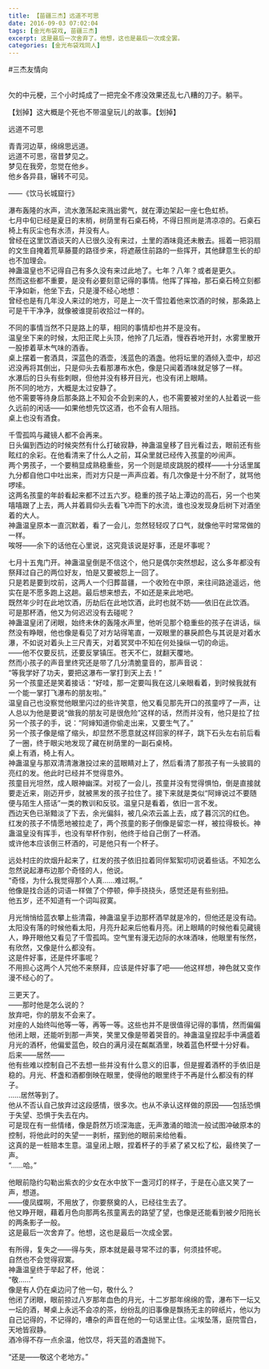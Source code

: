 ```yaml
---
title: 【苗疆三杰】远道不可思
date: 2016-09-03 07:02:04
tags: [金光布袋戏, 苗疆三杰]
excerpt: 这是最后一次舍弃了。他想，这也是最后一次成全罢。
categories: [金光布袋戏同人]
---
```


<p dir="ltr"  >#三杰友情向<br /><br /></p> 
<p dir="ltr"  >欠的中元梗，三个小时炖成了一把完全不疼没效果还乱七八糟的刀子。躺平。</p> 
<p dir="ltr"  >【划掉】这大概是个死也不带温皇玩儿的故事。【划掉】</p> 
<p dir="ltr"  >远道不可思</p> 
<p dir="ltr"  >青青河边草，绵绵思远道。<br /> 远道不可思，宿昔梦见之。<br /> 梦见在我旁，忽觉在他乡。<br /> 他乡各异县，辗转不可见。</p> 
<p dir="ltr"  >——《饮马长城窟行》</p> 
<p dir="ltr"  >瀑布轰隆的水声，流水激荡起来溅出雾气，就在潭边架起一座七色虹桥。<br /> 七月中旬已经是夏日的末梢，树荫里有石桌石椅，不得日照尚是清凉凉的。石桌石椅上有灰尘也有水渍，并没有人。<br /> 曾经在这里饮酒谈天的人已很久没有来过，土里的酒味竟还未散去。摇着一把羽扇的文生自掩着荒草藤蔓的路径步来，将遮蔽住前路的一些挥开，其他肆意生长的却也不加理会。<br /> 神蛊温皇也不记得自己有多久没有来过此地了。七年？八年？或者是更久。<br /> 然而这些都不重要，是没有必要刻意记得的事情。他挥了挥袖，那石桌石椅立刻都干净如新，他坐下去，只是漫不经心地想：<br /> 曾经也是有几年没人来过的地方，可是上一次千雪拉着他来饮酒的时候，那条路上可是干干净净，就像被谁提前收拾过一样的。</p> 
<p dir="ltr"  >不同的事情当然不只是路上的草，相同的事情却也并不是没有。<br /> 温皇坐下来的时候，太阳正爬上头顶，他拎了几坛酒，慢吞吞地开封，水雾里散开一股掺着草木气味的酒香。<br /> 桌上摆着一套酒具，深蓝色的酒壶，浅蓝色的酒盏。他将坛里的酒倾入壶中，却迟迟没再将其倒出，只是仰头去看那瀑布水色，像是只闻着酒味就足够了一样。<br /> 水瀑后的日头有些刺眼，但他并没有移开目光，也没有闭上眼睛。<br /> 所不同的地方，大概是太过安静了。<br /> 他不需要等待身后那条路上不知会不会到来的人，也不需要被对坐的人扯着说一些久远前的闲话——如果他想先饮这酒，也不会有人阻挡。<br /> 桌上也没有酒食。</p> 
<p dir="ltr"  >千雪孤鸣与藏镜人都不会再来。<br /> 日头偏到西边的时候突然有什么打破寂静，神蛊温皇移了目光看过去，眼前还有些眩红的余彩。在他看清来了什么人之前，耳朵里就已经传入孩童的吵闹声。<br /> 两个男孩子，一个要稍显成熟稳重些，另一个则是顽皮跳脱的模样——十分话里属九分都自他口中吐出来，而对方只是一声声应着。有几次像是十分不耐了，就骂他啰嗦。<br /> 这两名孩童的年龄看起来都不过五六岁。稳重的孩子站上潭边的高石，另一个也笑嘻嘻跟了上去，两人并着肩仰头去看飞冲而下的水流，谁也没发现身后树下对酒坐着的大人。<br /> 神蛊温皇原本一直沉默着，看了一会儿，忽然轻轻叹了口气，就像他平时常常做的一样。<br /> 唉呀——余下的话他在心里说，这究竟该说是好事，还是坏事呢？</p> 
<p dir="ltr"  >七月十五鬼门开。神蛊温皇倒是不信这个，他只是偶尔突然想起，这么多年都没有祭拜过自己的两位好友，怕是又要被怨上一回了。<br /> 只是若是要到坟前，这两人一个归葬苗疆，一个收殓在中原，来往间路途遥远，他实在是不愿多跑上这趟。最后想来想去，不如还是来此地吧。<br /> 既然年少时在此地饮酒，历劫后在此地饮酒，此时也就不妨——依旧在此饮酒。<br /> 可是那杯酒，他又为何迟迟没有去碰呢？<br /> 神蛊温皇闭了闭眼，始终未休的轰隆水声里，他听见那个稳重些的孩子在讲话，纵然没有睁眼，他也像是看见了对方站得笔直，一双眼里的暴戾颜色与其说是对着水瀑，不如说对着头上三尺青天，对着冥冥中不知在何处操纵一切的命运。<br /> ——他不仅要反抗，还要反掌镇压。苍天不仁，就翻天覆地。<br /> 然而小孩子的声音里终究还是带了几分清脆童音的，那声音说：<br /> “等我学好了功夫，要把这瀑布一掌打到天上去！”<br /> 另一个孩童还是笑着接话：“好哇，那一定要叫我在这儿亲眼看着，到时候我就有一个能一掌打飞瀑布的朋友啦。”<br /> 温皇自己也没察觉他眼里闪过的些许笑意，他又看见那先开口的孩童哼了一声，让人总以为他是要说“做我的朋友可是很危险”这样的话，然而并没有，他只是拉了拉另一个孩子的手，说：“阿婶知道你偷走出来，又要生气了。”<br /> 另一个孩子像是缩了缩头，却显然不愿意就这样回家的样子，跳下石头左右前后看了一圈，终于眼尖地发现了藏在树荫里的一副石桌椅。<br /> 桌上有酒，椅上有人。<br /> 神蛊温皇与那双清清澈澈投过来的蓝眼睛对上了，然后看清了那孩子有一头披肩的亮红的发。他此时已经并不觉得意外。<br /> 孩童目光坦然，成人眼神幽深。对视了一会儿，孩童并没有觉得惧怕，倒是直接就要走近来，刚迈开步，就被黑发的孩子拉住了。接下来就是类似“阿婶说过不要随便与陌生人搭话”一类的教训和反驳。温皇只是看着，依旧一言不发。<br /> 西边天色已渐黯淡了下去，余光偏斜，被几朵浓云盖上去，成了暮沉沉的红色。<br /> 红发的孩子不情愿地被拉走了，两个孩童的影子倒像是留恋一样，被拉得极长。神蛊温皇没有挥手，也没有举杯作别，他终于给自己倒了一杯酒。<br /> 或许他本应该倒三杯酒的，可是他只有一个杯子。</p> 
<p dir="ltr"  >远处村庄的炊烟升起来了，红发的孩子依旧拉着同伴絮絮叨叨说着些话。不知怎么忽然说起瀑布边那个奇怪的人，他说。<br /> “奇怪，为什么我觉得那个人真……难过啊。”<br /> 他像是找合适的词语一样做了个停顿，伸手挠挠头，感觉还是有些别扭。<br /> 他五岁，还不知道有一个词叫寂寞。</p> 
<p dir="ltr"  >月光悄悄给蓝衣攀上些清霜，神蛊温皇手边那杯酒早就是冷的，但他还是没有动。<br /> 太阳没有落的时候他看太阳，月亮升起来后他看月亮。闭上眼睛的时候他看见藏镜人，睁开眼他又看见了千雪孤鸣。空气里有漫无边际的水味酒味，他眼里有怅然，有欣然，又像是什么都没有。<br /> 这是件好事，还是件坏事呢？<br /> 不用担心这两个人咒他不来祭拜，应该是件好事了吧——他这样想，神色就又变作漫不经心的了。</p> 
<p dir="ltr"  >三更天了。<br /> ——那时他是怎么说的？<br /> 放弃吧，你的朋友不会来了。<br /> 对座的人始终叫他等一等，再等一等。这些也并不是很值得记得的事情，然而偏偏他闭上眼，还能听到那一声笑，笑里又像是带着哭音的。神蛊温皇捏起手中满盛着月光的酒杯，他偏爱蓝色，皎白的满月浸在粼粼酒里，映着蓝色杯壁十分好看。<br /> 后来——居然——<br /> 他有些难以控制自己不去想一些并没有什么意义的旧事，但是握着酒杯的手依旧是稳的。月光、杯盏和酒都倒映在眼里，使得他的眼里终于不再是什么都没有的样子。<br /> ……居然等到了。<br /> 他从不否认自己放弃过这段感情，很多次。也从不承认这样做的原因——包括恐惧于失望、恐惧于失去在内。<br /> 可是现在有一些情绪，像是蔚然万顷深海底，无声激涌的暗流一般试图冲破原本的控制，将他此时的失望一一剥析，摆到他的眼前来给他看。<br /> 这真的是一桩赔本生意。温皇闭上眼，捏着杯子的手紧了紧又松了松，最终笑了一声。<br /> “……哈。”</p> 
<p dir="ltr"  >他眼前隐约勾勒出紫衣的少女在水中放下一盏河灯的样子，于是在心底又笑了一声，想道。<br /> ——傻凤蝶啊，不用放了，你要祭奠的人，已经往生去了。<br /> 他又睁开眼，藉着月色向那两名孩童离去的路望了望，也像是还能看到被夕阳拖长的两条影子一般。<br /> 这是最后一次舍弃了。他想，这也是最后一次成全罢。</p> 
<p dir="ltr"  >有所得，复失之——得与失，原本就是最寻常不过的事，何须挂怀呢。<br /> 自然也不会觉得寂寞。<br /> 神蛊温皇终于举起了杯，他说：<br /> “敬……”<br /> 像是有人仍在桌边问了他一句，敬什么？<br /> 他闭了闭眼，眼前掠过八岁那年血色的月光，十二岁那年绵绵的雪，瀑布下一坛又一坛的酒，琴桌上永远不会凉的茶，纷纷乱的旧事像是飘扬无主的碎纸片，他以为自己记得的，不记得的，嘈杂的声音在他的一句话里止住。尘埃坠落，庭院雪白，天地皆寂静。<br /> 酒冷得不存一点余温，他饮尽，将天蓝的酒盏抛下。</p> 
<p dir="ltr"  >“还是——敬这个老地方。”</p>
